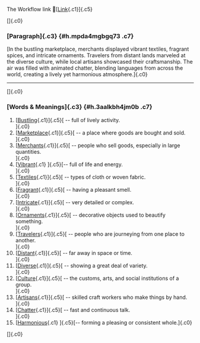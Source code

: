 The Workflow link
👏[[Link](https://www.google.com/url?q=http://www.google.com&sa=D&source=editors&ust=1760556812040617&usg=AOvVaw1ydxAI9qfPGpj4M7bqHqMr){.c1}]{.c5}

[]{.c0}

### [Paragraph]{.c3} {#h.mpda4mgbgq73 .c7}

[In the bustling marketplace, merchants displayed vibrant textiles,
fragrant spices, and intricate ornaments. Travelers from distant lands
marveled at the diverse culture, while local artisans showcased their
craftsmanship. The air was filled with animated chatter, blending
languages from across the world, creating a lively yet harmonious
atmosphere.]{.c0}

------------------------------------------------------------------------

[]{.c0}

### [Words & Meanings]{.c3} {#h.3aalkbh4jm0b .c7}

1.  [[Bustling](https://www.google.com/url?q=http://www.google.com&sa=D&source=editors&ust=1760556812041764&usg=AOvVaw0DMqVzX1S7M99N28pDK8GW){.c1}]{.c5}[ --
    full of lively activity.\
    ]{.c0}
2.  [[Marketplace](https://www.google.com/url?q=http://www.google.com&sa=D&source=editors&ust=1760556812041992&usg=AOvVaw3RrcLF_UCPG3V_qiSZgvoQ){.c1}]{.c5}[ --
    a place where goods are bought and sold.\
    ]{.c0}
3.  [[Merchants](https://www.google.com/url?q=http://www.google.com&sa=D&source=editors&ust=1760556812042194&usg=AOvVaw1XILLokC2vBEs8m2TcanCT){.c1}]{.c5}[ --
    people who sell goods, especially in large quantities.\
    ]{.c0}
4.  [[Vibrant](https://www.google.com/url?q=http://www.google.com&sa=D&source=editors&ust=1760556812042418&usg=AOvVaw23jEpHCcCjxxf29jswnZEt){.c1}
    ]{.c5}[-- full of life and energy.\
    ]{.c0}
5.  [[Textiles](https://www.google.com/url?q=http://www.google.com&sa=D&source=editors&ust=1760556812042627&usg=AOvVaw1ALRo12pjxL6QMggICgRWd){.c1}]{.c5}[ --
    types of cloth or woven fabric.\
    ]{.c0}
6.  [[Fragrant](https://www.google.com/url?q=http://www.google.com&sa=D&source=editors&ust=1760556812042900&usg=AOvVaw1LK6ojfV8ObTZxA08jJhkE){.c1}]{.c5}[ --
    having a pleasant smell.\
    ]{.c0}
7.  [[Intricate](https://www.google.com/url?q=http://www.google.com&sa=D&source=editors&ust=1760556812043162&usg=AOvVaw3xW3ciyTGlFX1jyOPDyMMU){.c1}]{.c5}[ --
    very detailed or complex.\
    ]{.c0}
8.  [[Ornaments](https://www.google.com/url?q=http://www.google.com&sa=D&source=editors&ust=1760556812043369&usg=AOvVaw2oaZXAjhBrQe2WLxs5Zlgb){.c1}]{.c5}[ --
    decorative objects used to beautify something.\
    ]{.c0}
9.  [[Travelers](https://www.google.com/url?q=http://www.google.com&sa=D&source=editors&ust=1760556812043618&usg=AOvVaw2tmfbmvGYMwuKUFaUodC-c){.c1}]{.c5}[ --
    people who are journeying from one place to another.\
    ]{.c0}
10. [[Distant](https://www.google.com/url?q=http://www.google.com&sa=D&source=editors&ust=1760556812043871&usg=AOvVaw32QzrsdVE9qCPYgpBwmBIL){.c1}]{.c5}[ --
    far away in space or time.\
    ]{.c0}
11. [[Diverse](https://www.google.com/url?q=http://www.google.com&sa=D&source=editors&ust=1760556812044043&usg=AOvVaw1Dzkv6mUzFFemxfUzc0tUp){.c1}]{.c5}[ --
    showing a great deal of variety.\
    ]{.c0}
12. [[Culture](https://www.google.com/url?q=http://www.google.com&sa=D&source=editors&ust=1760556812044220&usg=AOvVaw0thJosoTNUhvXGsfvOSfiv){.c1}]{.c5}[ --
    the customs, arts, and social institutions of a group.\
    ]{.c0}
13. [[Artisans](https://www.google.com/url?q=http://www.google.com&sa=D&source=editors&ust=1760556812044440&usg=AOvVaw04ut-hF5vT2xinD48HRt09){.c1}]{.c5}[ --
    skilled craft workers who make things by hand.\
    ]{.c0}
14. [[Chatter](https://www.google.com/url?q=http://www.google.com&sa=D&source=editors&ust=1760556812044663&usg=AOvVaw2Qv2vvlCehnM2XgXEXGltC){.c1}]{.c5}[ --
    fast and continuous talk.\
    ]{.c0}
15. [[Harmonious](https://www.google.com/url?q=http://www.google.com&sa=D&source=editors&ust=1760556812044839&usg=AOvVaw3ny0jLiQmmhHbr5a8MUX8h){.c1}
    ]{.c5}[-- forming a pleasing or consistent whole.]{.c0}

[]{.c0}
